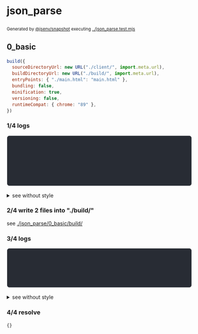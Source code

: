 # json_parse

<sub>
  Generated by <a href="https://github.com/jsenv/core/tree/main/packages/independent/snapshot">@jsenv/snapshot</a> executing <a href="../json_parse.test.mjs">../json_parse.test.mjs</a>
</sub>

## 0_basic

```js
build({
  sourceDirectoryUrl: new URL("./client/", import.meta.url),
  buildDirectoryUrl: new URL("./build/", import.meta.url),
  entryPoints: { "./main.html": "main.html" },
  bundling: false,
  minification: true,
  versioning: false,
  runtimeCompat: { chrome: "89" },
})
```

### 1/4 logs

![img](json_parse/0_basic/log_group.svg)

<details>
  <summary>see without style</summary>

```console

build "./main.html"
⠋ generate source graph
✔ generate source graph (done in <X> second)
⠋ generate build graph
✔ generate build graph (done in <X> second)
⠋ write files in build directory

```

</details>


### 2/4 write 2 files into "./build/"

see [./json_parse/0_basic/build/](./json_parse/0_basic/build/)

### 3/4 logs

![img](json_parse/0_basic/log_group_1.svg)

<details>
  <summary>see without style</summary>

```console
✔ write files in build directory (done in <X> second)
--- build files ---  
- html : 1 (175 B / 79 %)
- js   : 1 (46 B / 21 %)
- total: 2 (221 B / 100 %)
--------------------
```

</details>


### 4/4 resolve

```js
{}
```